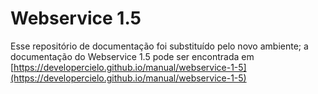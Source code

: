 Webservice 1.5
==============

Esse repositório de documentação foi substituído pelo novo ambiente; a documentação do Webservice 1.5 pode ser encontrada em [https://developercielo.github.io/manual/webservice-1-5](https://developercielo.github.io/manual/webservice-1-5)
